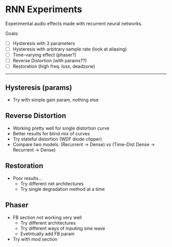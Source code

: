 # RNN Experiments

Experimental audio effects made with recurrent neural networks.

Goals:
- [ ] Hysteresis with 3 parameters
- [ ] Hysteresis with arbitrary sample rate (look at aliasing)
- [ ] Time-varying effect (phaser?)
- [ ] Reverse Distortion (with params??)
- [ ] Restoration (high freq. loss, deadzone)

---

## Hysteresis (params)

- Try with simple gain param, nothing else

## Reverse Distortion

- Working pretty well for single distortion curve
- Better results for blind mix of curves
- Try stateful distortion (WDF diode clipper)
- Compare two models: (Recurrent -> Dense)  vs (Time-Dist Dense -> Recurrent -> Dense)

## Restoration

- Poor results...
  - Try different net architectures
  - Try single degradation method at a time

## Phaser

- FB section not working very well
  - Try different architectures
  - Try different ways of inputing sine wave
  - Evetntually add FB param
- Try with mod section
